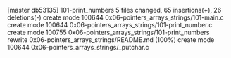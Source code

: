 [master db53135] 101-print_numbers
 5 files changed, 65 insertions(+), 26 deletions(-)
 create mode 100644 0x06-pointers_arrays_strings/101-main.c
 create mode 100644 0x06-pointers_arrays_strings/101-print_number.c
 create mode 100755 0x06-pointers_arrays_strings/101-print_numbers
 rewrite 0x06-pointers_arrays_strings/README.md (100%)
 create mode 100644 0x06-pointers_arrays_strings/_putchar.c
